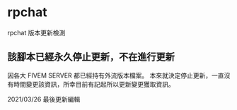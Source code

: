 # rpchat
rpchat 版本更新檢測

## 該腳本已經永久停止更新，不在進行更新
因各大 FIVEM SERVER 都已經持有外流版本檔案。
本來就決定停止更新，一直沒有時間變更該資訊，所幸目前有記起所以更新變更獲取資訊。

2021/03/26 最後更新編輯
